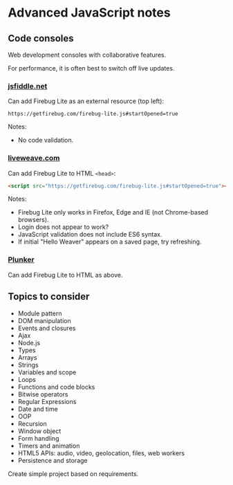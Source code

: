 # Advanced JavaScript notes

## Code consoles
Web development consoles with collaborative features.

For performance, it is often best to switch off live updates.

### [jsfiddle.net](https://jsfiddle.net/)
Can add Firebug Lite as an external resource (top left):

```
https://getfirebug.com/firebug-lite.js#startOpened=true
```

Notes:

* No code validation.


### [liveweave.com](https://liveweave.com/)
Can add Firebug Lite to HTML `<head>`:

```html
<script src="https://getfirebug.com/firebug-lite.js#startOpened=true"></script>
```

Notes:

* Firebug Lite only works in Firefox, Edge and IE (not Chrome-based browsers).
* Login does not appear to work?
* JavaScript validation does not include ES6 syntax.
* If initial "Hello Weaver" appears on a saved page, try refreshing.

### [Plunker](http://plnkr.co/)
Can add Firebug Lite to HTML as above.


## Topics to consider

* Module pattern
* DOM manipulation
* Events and closures
* Ajax
* Node.js
* Types
* Arrays
* Strings
* Variables and scope
* Loops
* Functions and code blocks
* Bitwise operators
* Regular Expressions
* Date and time
* OOP
* Recursion
* Window object
* Form handling
* Timers and animation
* HTML5 APIs: audio, video, geolocation, files, web workers
* Persistence and storage

Create simple project based on requirements.
